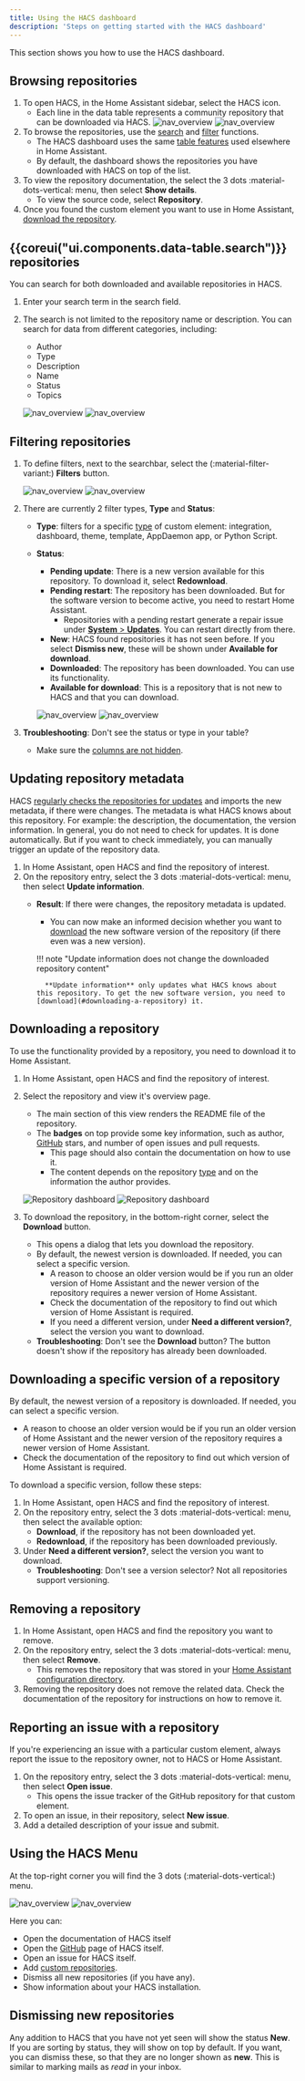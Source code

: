 ```yaml
---
title: Using the HACS dashboard
description: 'Steps on getting started with the HACS dashboard'
---
```


This section shows you how to use the HACS dashboard.

## Browsing repositories

1. To open HACS, in the Home Assistant sidebar, select the HACS icon.
    - Each line in the data table represents a community repository that can be downloaded via HACS.
    ![nav_overview](/assets/images/screenshots/overview/base/light.png#only-light)
    ![nav_overview](/assets/images/screenshots/overview/base/dark.png#only-dark)
2. To browse the repositories, use the [search](#search-repositories) and [filter](#filtering-repositories) functions.
    - The HACS dashboard uses the same [table features](https://www.home-assistant.io/docs/organizing/filtering) used elsewhere in Home Assistant.
    - By default, the dashboard shows the repositories you have downloaded with HACS on top of the list.
3. To view the repository documentation, the select the 3 dots :material-dots-vertical: menu, then select **Show details**.
    - To view the source code, select **Repository**.
4. Once you found the custom element you want to use in Home Assistant, [download the repository](#downloading-a-repository).

## {{coreui("ui.components.data-table.search")}} repositories

You can search for both downloaded and available repositories in HACS.

1. Enter your search term in the search field.
2. The search is not limited to the repository name or description. You can search for data from different categories, including:

    - Author
    - Type
    - Description
    - Name
    - Status
    - Topics

    ![nav_overview](/assets/images/screenshots/overview/search/light.png#only-light)
    ![nav_overview](/assets/images/screenshots/overview/search/dark.png#only-dark)

## Filtering repositories

1. To define filters, next to the searchbar, select the (:material-filter-variant:) **Filters** button.

    ![nav_overview](/assets/images/screenshots/overview/filter/light.png#only-light)
    ![nav_overview](/assets/images/screenshots/overview/filter/dark.png#only-dark)
2. There are currently 2 filter types, **Type** and **Status**:

    - **Type**: filters for a specific [type](/docs/use/repositories/type/index.md) of custom element: integration, dashboard, theme, template, AppDaemon app, or Python Script.
    - **Status**:
        - **Pending update**: There is a new version available for this repository. To download it, select **Redownload**.
        - **Pending restart**: The repository has been downloaded. But for the software version to become active, you need to restart Home Assistant.
            - Repositories with a pending restart generate a repair issue under [**System** > **Updates**](https://my.home-assistant.io/redirect/updates/). You can restart directly from there.
        - **New**: HACS found repositories it has not seen before. If you select **Dismiss new**, these will be shown under **Available for download**.
        - **Downloaded**: The repository has been downloaded. You can use its functionality.
        - **Available for download**: This is a repository that is not new to HACS and that you can download.

        ![nav_overview](/assets/images/screenshots/overview/filter/status/light.png#only-light)
        ![nav_overview](/assets/images/screenshots/overview/filter/status/dark.png#only-dark)

3. **Troubleshooting**: Don't see the status or type in your table?
    - Make sure the [columns are not hidden](https://www.home-assistant.io/docs/organizing/tables#customizing-columns).

## Updating repository metadata

HACS [regularly checks the repositories for updates](/docs/faq/data_sources.md/#updates) and imports the new metadata, if there were changes. The metadata is what HACS knows about this repository. For example: the description, the documentation, the version information. In general, you do not need to check for updates. It is done automatically. But if you want to check immediately, you can manually trigger an update of the repository data.

1. In Home Assistant, open HACS and find the repository of interest.
2. On the repository entry, select the 3 dots :material-dots-vertical: menu, then select **Update information**.
    - **Result**: If there were changes, the repository metadata is updated.
        - You can now make an informed decision whether you want to [download](#downloading-a-repository) the new software version of the repository (if there even was a new version).

        !!! note "Update information does not change the downloaded repository content"

            **Update information** only updates what HACS knows about this repository. To get the new software version, you need to [download](#downloading-a-repository) it.

## Downloading a repository

To use the functionality provided by a repository, you need to download it to Home Assistant.

1. In Home Assistant, open HACS and find the repository of interest.
2. Select the repository and view it's overview page.
    - The main section of this view renders the README file of the repository.
    - The **badges** on top provide some key information, such as author, [GitHub](https://github.com) stars, and number of open issues and pull requests.
        - This page should also contain the documentation on how to use it.
        - The content depends on the repository [type](/docs/use/repositories/type/index.md) and on the information the author provides.

    ![Repository dashboard](/assets/images/screenshots/repository/overview/light.png#only-light)
    ![Repository dashboard](/assets/images/screenshots/repository/overview/dark.png#only-dark)

3. To download the repository, in the bottom-right corner, select the **Download** button.
    - This opens a dialog that lets you download the repository.
    - By default, the newest version is downloaded. If needed, you can select a specific version.
        - A reason to choose an older version would be if you run an older version of Home Assistant and the newer version of the repository requires a newer version of Home Assistant.
        - Check the documentation of the repository to find out which version of Home Assistant is required.
        - If you need a different version, under **Need a different version?**, select the version you want to download.
    - **Troubleshooting**: Don't see the **Download** button? The button doesn't show if the repository has already been downloaded.

## Downloading a specific version of a repository

By default, the newest version of a repository is downloaded. If needed, you can select a specific version.

- A reason to choose an older version would be if you run an older version of Home Assistant and the newer version of the repository requires a newer version of Home Assistant.
- Check the documentation of the repository to find out which version of Home Assistant is required.

To download a specific version, follow these steps:

1. In Home Assistant, open HACS and find the repository of interest.
2. On the repository entry, select the 3 dots :material-dots-vertical: menu, then select the available option:
    - **Download**, if the repository has not been downloaded yet.
    - **Redownload**, if the repository has been downloaded previously.
3. Under **Need a different version?**, select the version you want to download.
    - **Troubleshooting**: Don't see a version selector? Not all repositories support versioning. 

## Removing a repository

1. In Home Assistant, open HACS and find the repository you want to remove.
2. On the repository entry, select the 3 dots :material-dots-vertical: menu, then select **Remove**.
    -  This removes the repository that was stored in your [Home Assistant configuration directory](https://www.home-assistant.io/docs/configuration/#to-find-the-configuration-directory).
3. Removing the repository does not remove the related data. Check the documentation of the repository for instructions on how to remove it.

## Reporting an issue with a repository

If you're experiencing an issue with a particular custom element, always report the issue to the repository owner, not to HACS or Home Assistant.

1. On the repository entry, select the 3 dots :material-dots-vertical: menu, then select **Open issue**.
    - This opens the issue tracker of the GitHub repository for that custom element.
2. To open an issue, in their repository, select **New issue**.
3. Add a detailed description of your issue and submit.

## Using the HACS Menu

At the top-right corner you will find the 3 dots (:material-dots-vertical:) menu.

![nav_overview](/assets/images/screenshots/overview/menu/light.png#only-light)
![nav_overview](/assets/images/screenshots/overview/menu/dark.png#only-dark)

Here you can:

- Open the documentation of HACS itself
- Open the [GitHub](https://github.com) page of HACS itself.
- Open an issue for HACS itself.
- Add [custom repositories](/docs/faq/custom_repositories.md).
- Dismiss all new repositories (if you have any).
- Show information about your HACS installation.

## Dismissing new repositories

Any addition to HACS that you have not yet seen will show the status **New**.
If you are sorting by status, they will show on top by default. If you want, you can dismiss these, so that they are no longer shown as **new**. This is similar to marking mails as *read* in your inbox.